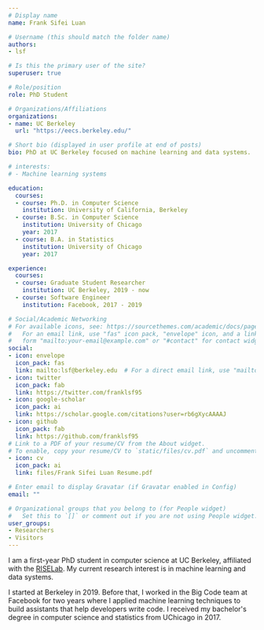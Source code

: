 ```yaml
---
# Display name
name: Frank Sifei Luan

# Username (this should match the folder name)
authors:
- lsf

# Is this the primary user of the site?
superuser: true

# Role/position
role: PhD Student

# Organizations/Affiliations
organizations:
- name: UC Berkeley
  url: "https://eecs.berkeley.edu/"

# Short bio (displayed in user profile at end of posts)
bio: PhD at UC Berkeley focused on machine learning and data systems.

# interests:
# - Machine learning systems

education:
  courses:
  - course: Ph.D. in Computer Science
    institution: University of California, Berkeley
  - course: B.Sc. in Computer Science
    institution: University of Chicago
    year: 2017
  - course: B.A. in Statistics
    institution: University of Chicago
    year: 2017

experience:
  courses: 
  - course: Graduate Student Researcher
    institution: UC Berkeley, 2019 - now
  - course: Software Engineer
    institution: Facebook, 2017 - 2019

# Social/Academic Networking
# For available icons, see: https://sourcethemes.com/academic/docs/page-builder/#icons
#   For an email link, use "fas" icon pack, "envelope" icon, and a link in the
#   form "mailto:your-email@example.com" or "#contact" for contact widget.
social:
- icon: envelope
  icon_pack: fas
  link: mailto:lsf@berkeley.edu  # For a direct email link, use "mailto:test@example.org".
- icon: twitter
  icon_pack: fab
  link: https://twitter.com/franklsf95
- icon: google-scholar
  icon_pack: ai
  link: https://scholar.google.com/citations?user=rb6gXycAAAAJ
- icon: github
  icon_pack: fab
  link: https://github.com/franklsf95
# Link to a PDF of your resume/CV from the About widget.
# To enable, copy your resume/CV to `static/files/cv.pdf` and uncomment the lines below.
- icon: cv
  icon_pack: ai
  link: files/Frank Sifei Luan Resume.pdf

# Enter email to display Gravatar (if Gravatar enabled in Config)
email: ""

# Organizational groups that you belong to (for People widget)
#   Set this to `[]` or comment out if you are not using People widget.
user_groups:
- Researchers
- Visitors
---
```


I am a first-year PhD student in computer science at UC Berkeley, affiliated with the [RISELab](https://rise.cs.berkeley.edu/). My current research interest is in machine learning and data systems.

I started at Berkeley in 2019. Before that, I worked in the Big Code team at Facebook for two years where I applied machine learning techniques to build assistants that help developers write code. I received my bachelor's degree in computer science and statistics from UChicago in 2017.